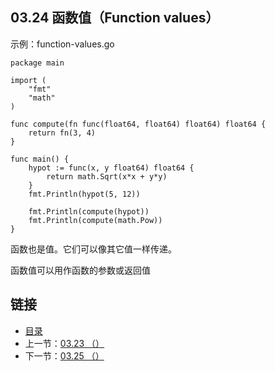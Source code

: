 ## 03.24 函数值（Function values）

示例：function-values.go

    package main

    import (
    	"fmt"
    	"math"
    )

    func compute(fn func(float64, float64) float64) float64 {
    	return fn(3, 4)
    }

    func main() {
    	hypot := func(x, y float64) float64 {
    		return math.Sqrt(x*x + y*y)
    	}
    	fmt.Println(hypot(5, 12))

    	fmt.Println(compute(hypot))
    	fmt.Println(compute(math.Pow))
    }

函数也是值。它们可以像其它值一样传递。

函数值可以用作函数的参数或返回值

## 链接
* [目录](https://github.com/gnefiy/go-zh/blob/master/tour/directory.md)
* 上一节：[03.23 （）](https://github.com/gnefiy/go-zh/blob/master/tour/03.23.md)
* 下一节：[03.25 （）](https://github.com/gnefiy/go-zh/blob/master/tour/03.25.md)
